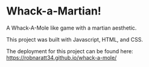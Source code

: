 # Whack-a-Martian!

A Whack-A-Mole like game with a martian aesthetic.

This project was built with Javascript, HTML, and CSS.

The deployment for this project can be found here: https://robnaratt34.github.io/whack-a-mole/